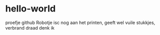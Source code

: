 # hello-world
proefje github
Robotje isc nog aan het printen,
geeft wel vuile stukkjes, verbrand draad denk ik
